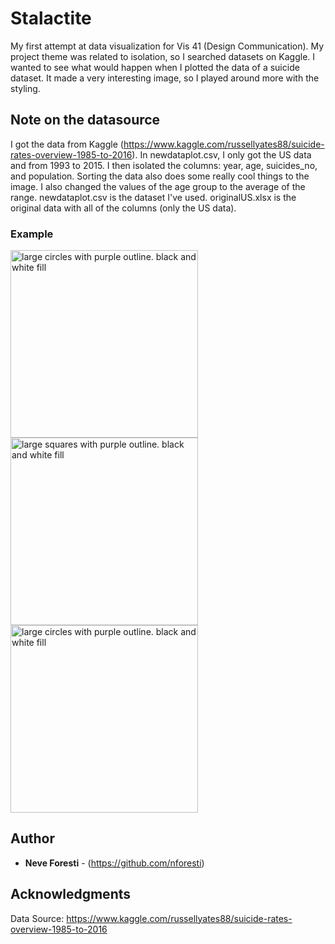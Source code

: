 # Stalactite
My first attempt at data visualization for Vis 41 (Design Communication). My project theme was related to isolation, so I searched
datasets on Kaggle. I wanted to see what would happen when I plotted the data of a suicide dataset. It made a very
interesting image, so I played around more with the styling.

## Note on the datasource
I got the data from Kaggle (https://www.kaggle.com/russellyates88/suicide-rates-overview-1985-to-2016). In newdataplot.csv,
I only got the US data and from 1993 to 2015. I then isolated the columns: year, age, suicides_no, and population. Sorting
the data also does some really cool things to the image. I also changed the values of the age group to the average of the range.
newdataplot.csv is the dataset I've used. originalUS.xlsx is the original data with all of the columns (only the US data).


### Example

<img src="https://drive.google.com/uc?export=view&id=1mqPdhpBSs-kqNoatX2dRc872sKeKUhxz" alt="large circles with purple outline. black and white fill" width="300"/>
<img src="https://drive.google.com/uc?export=view&id=1UOLYXOSLzXyveYI63zTCOQnW1wqjrTiE" alt="large squares with purple outline. black and white fill" width="300"/>
<img src="https://drive.google.com/uc?export=view&id=1ZaHPWG-18NZN0pTdQ9JubsS7abD5nr9k" alt="large circles with purple outline. black and white fill" width="300"/>


## Author

* **Neve Foresti** - (https://github.com/nforesti)

## Acknowledgments
Data Source: https://www.kaggle.com/russellyates88/suicide-rates-overview-1985-to-2016